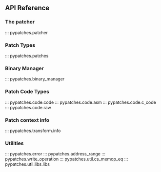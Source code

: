 ## API Reference

### The patcher
::: pypatches.patcher

### Patch Types
::: pypatches.patches

### Binary Manager
::: pypatches.binary_manager
### Patch Code Types
::: pypatches.code.code
::: pypatches.code.asm
::: pypatches.code.c_code
::: pypatches.code.raw

### Patch context info
::: pypatches.transform.info

### Utilities
::: pypatches.error
::: pypatches.address_range
::: pypatches.write_operation
::: pypatches.util.cs_memop_eq
::: pypatches.util.libs.libs